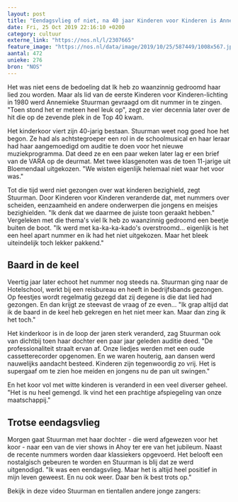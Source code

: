 ```yaml
---
layout: post
title: "Eendagsvlieg of niet, na 40 jaar Kinderen voor Kinderen is Annemieke nog steeds trots"
date: Fri, 25 Oct 2019 22:16:10 +0200
category: cultuur
externe_link: "https://nos.nl/l/2307665"
feature_image: "https://nos.nl/data/image/2019/10/25/587449/1008x567.jpg"
aantal: 472
unieke: 276
bron: "NOS"
---
```


<p>Het was niet eens de bedoeling dat Ik heb zo waanzinnig gedroomd haar lied zou worden. Maar als lid van de eerste Kinderen voor Kinderen-lichting in 1980 werd Annemieke Stuurman gevraagd om dit nummer in te zingen. "Toen stond het er meteen heel leuk op", zegt ze vier decennia later over de hit die op de zevende plek in de Top 40 kwam.</p>
<p>Het kinderkoor viert zijn 40-jarig bestaan. Stuurman weet nog goed hoe het begon. Ze had als achtstegroeper een rol in de schoolmusical en haar leraar had haar aangemoedigd om auditie te doen voor het nieuwe muziekprogramma. Dat deed ze en een paar weken later lag er een brief van de VARA op de deurmat. Met twee klasgenoten was de toen 11-jarige uit Bloemendaal uitgekozen. "We wisten eigenlijk helemaal niet waar het voor was."</p>
<p>Tot die tijd werd niet gezongen over wat kinderen bezighield, zegt Stuurman. Door Kinderen voor Kinderen veranderde dat, met nummers over scheiden, eenzaamheid en andere onderwerpen die jongens en meisjes bezighielden. "Ik denk dat we daarmee de juiste toon geraakt hebben." Vergeleken met die thema's viel Ik heb zo waanzinnig gedroomd een beetje buiten de boot. "Ik werd met ka-ka-ka-kado's overstroomd... eigenlijk is het een heel apart nummer en ik had het niet uitgekozen. Maar het bleek uiteindelijk toch lekker pakkend."</p>
<h2>Baard in de keel</h2>
<p>Veertig jaar later echoot het nummer nog steeds na. Stuurman ging naar de Hotelschool, werkt bij een reisbureau en heeft in bedrijfsbands gezongen. Op feestjes wordt regelmatig gezegd dat zij degene is die dat lied had gezongen. En dan krijgt ze steevast de vraag of ze even... "Ik grap altijd dat ik de baard in de keel heb gekregen en het niet meer kan. Maar dan zing ik het toch."</p>
<p>Het kinderkoor is in de loop der jaren sterk veranderd, zag Stuurman ook van dichtbij toen haar dochter een paar jaar geleden auditie deed. "De professionaliteit straalt ervan af. Onze liedjes werden met een oude cassetterecorder opgenomen. En we waren houterig, aan dansen werd nauwelijks aandacht besteed. Kinderen zijn tegenwoordig zo vrij. Het is supergaaf om te zien hoe meiden en jongens nu de pan uit swingen."</p>
<p>En het koor vol met witte kinderen is veranderd in een veel diverser geheel. "Het is nu heel gemengd. Ik vind het een prachtige afspiegeling van onze maatschappij."</p>
<h2>Trotse eendagsvlieg</h2>
<p>Morgen gaat Stuurman met haar dochter - die werd afgewezen voor het koor - naar een van de vier shows in Ahoy ter ere van het jubileum. Naast de recente nummers worden daar klassiekers opgevoerd. Het belooft een nostalgisch gebeuren te worden en Stuurman is blij dat ze werd uitgenodigd. "Ik was een eendagsvlieg. Maar het is altijd heel positief in mijn leven geweest. En nu ook weer. Daar ben ik best trots op."</p>
<p>Bekijk in deze video Stuurman en tientallen andere jonge zangers:</p>
